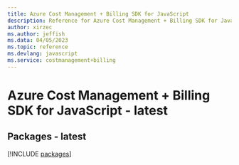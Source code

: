```yaml
---
title: Azure Cost Management + Billing SDK for JavaScript
description: Reference for Azure Cost Management + Billing SDK for JavaScript
author: xirzec
ms.author: jeffish
ms.data: 04/05/2023
ms.topic: reference
ms.devlang: javascript
ms.service: costmanagement+billing
---
```

# Azure Cost Management + Billing SDK for JavaScript - latest
## Packages - latest
[!INCLUDE [packages](cost-management-+-billing-index.md)]